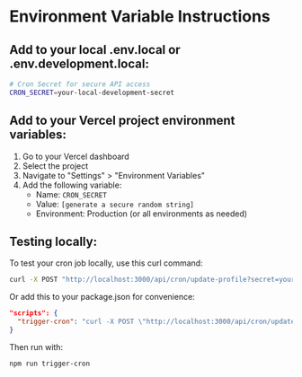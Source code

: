# Environment Variable Instructions

## Add to your local .env.local or .env.development.local:

```bash
# Cron Secret for secure API access
CRON_SECRET=your-local-development-secret
```

## Add to your Vercel project environment variables:

1. Go to your Vercel dashboard
2. Select the project
3. Navigate to "Settings" > "Environment Variables"
4. Add the following variable:
   - Name: `CRON_SECRET`
   - Value: `[generate a secure random string]`
   - Environment: Production (or all environments as needed)

## Testing locally:

To test your cron job locally, use this curl command:

```bash
curl -X POST "http://localhost:3000/api/cron/update-profile?secret=your-local-development-secret"
```

Or add this to your package.json for convenience:

```json
"scripts": {
  "trigger-cron": "curl -X POST \"http://localhost:3000/api/cron/update-profile?secret=$CRON_SECRET\""
}
```

Then run with:
```bash
npm run trigger-cron
```
